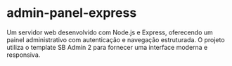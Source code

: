 # admin-panel-express
Um servidor web desenvolvido com Node.js e Express, oferecendo um painel administrativo com autenticação e navegação estruturada. O projeto utiliza o template SB Admin 2 para fornecer uma interface moderna e responsiva.
